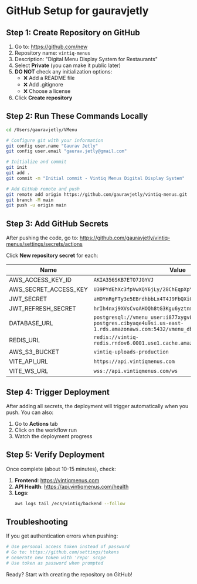 # GitHub Setup for gauravjetly

## Step 1: Create Repository on GitHub

1. Go to: https://github.com/new
2. Repository name: `vintiq-menus`
3. Description: "Digital Menu Display System for Restaurants"
4. Select **Private** (you can make it public later)
5. **DO NOT** check any initialization options:
   - ❌ Add a README file
   - ❌ Add .gitignore
   - ❌ Choose a license
6. Click **Create repository**

## Step 2: Run These Commands Locally

```bash
cd /Users/gauravjetly/VMenu

# Configure git with your information
git config user.name "Gaurav Jetly"
git config user.email "gaurav.jetly@gmail.com"

# Initialize and commit
git init
git add .
git commit -m "Initial commit - Vintiq Menus Digital Display System"

# Add GitHub remote and push
git remote add origin https://github.com/gauravjetly/vintiq-menus.git
git branch -M main
git push -u origin main
```

## Step 3: Add GitHub Secrets

After pushing the code, go to:
https://github.com/gauravjetly/vintiq-menus/settings/secrets/actions

Click **New repository secret** for each:

| Name | Value |
|------|-------|
| AWS_ACCESS_KEY_ID | `AKIA356SKB7ETO7JGYVJ` |
| AWS_SECRET_ACCESS_KEY | `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` |
| JWT_SECRET | `aHOYnRgFTy3e5EBrdhbbLx4T4J9FbQXiOteM+QV0zFU=` |
| JWT_REFRESH_SECRET | `hrIh4nxj9XVsCvoAHOQh8tG3Kgu6yztnmJ10EzP64m4=` |
| DATABASE_URL | `postgresql://vmenu_user:i877xygvLLjOKNdje3durWJX@vintiq-postgres.cibyaqe4u9si.us-east-1.rds.amazonaws.com:5432/vmenu_db` |
| REDIS_URL | `redis://vintiq-redis.rndov6.0001.use1.cache.amazonaws.com:6379` |
| AWS_S3_BUCKET | `vintiq-uploads-production` |
| VITE_API_URL | `https://api.vintiqmenus.com` |
| VITE_WS_URL | `wss://api.vintiqmenus.com/ws` |

## Step 4: Trigger Deployment

After adding all secrets, the deployment will trigger automatically when you push. You can also:

1. Go to **Actions** tab
2. Click on the workflow run
3. Watch the deployment progress

## Step 5: Verify Deployment

Once complete (about 10-15 minutes), check:

1. **Frontend**: https://vintiqmenus.com
2. **API Health**: https://api.vintiqmenus.com/health
3. **Logs**: 
   ```bash
   aws logs tail /ecs/vintiq/backend --follow
   ```

## Troubleshooting

If you get authentication errors when pushing:
```bash
# Use personal access token instead of password
# Go to: https://github.com/settings/tokens
# Generate new token with 'repo' scope
# Use token as password when prompted
```

Ready? Start with creating the repository on GitHub!